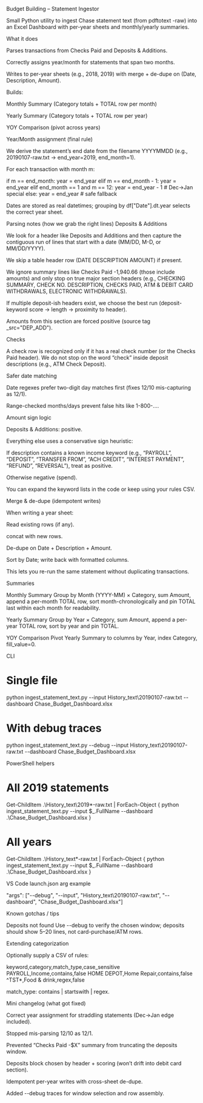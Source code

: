 Budget Building – Statement Ingestor

Small Python utility to ingest Chase statement text (from pdftotext -raw) into an Excel Dashboard with per-year sheets and monthly/yearly summaries.

What it does

Parses transactions from Checks Paid and Deposits & Additions.

Correctly assigns year/month for statements that span two months.

Writes to per-year sheets (e.g., 2018, 2019) with merge + de-dupe on (Date, Description, Amount).

Builds:

Monthly Summary (Category totals + TOTAL row per month)

Yearly Summary (Category totals + TOTAL row per year)

YOY Comparison (pivot across years)

Year/Month assignment (final rule)

We derive the statement’s end date from the filename YYYYMMDD (e.g., 20190107-raw.txt → end_year=2019, end_month=1).

For each transaction with month m:

if m == end_month:                    year = end_year
elif m == end_month - 1:              year = end_year
elif end_month == 1 and m == 12:      year = end_year - 1   # Dec→Jan special
else:                                 year = end_year       # safe fallback


Dates are stored as real datetimes; grouping by df["Date"].dt.year selects the correct year sheet.

Parsing notes (how we grab the right lines)
Deposits & Additions

We look for a header like Deposits and Additions and then capture the contiguous run of lines that start with a date (MM/DD, M-D, or MM/DD/YYYY).

We skip a table header row (DATE DESCRIPTION AMOUNT) if present.

We ignore summary lines like Checks Paid -1,940.66 (those include amounts) and only stop on true major section headers (e.g., CHECKING SUMMARY, CHECK NO. DESCRIPTION, CHECKS PAID, ATM & DEBIT CARD WITHDRAWALS, ELECTRONIC WITHDRAWALS).

If multiple deposit-ish headers exist, we choose the best run (deposit-keyword score → length → proximity to header).

Amounts from this section are forced positive (source tag _src="DEP_ADD").

Checks

A check row is recognized only if it has a real check number (or the Checks Paid header). We do not stop on the word “check” inside deposit descriptions (e.g., ATM Check Deposit).

Safer date matching

Date regexes prefer two-digit day matches first (fixes 12/10 mis-capturing as 12/1).

Range-checked months/days prevent false hits like 1-800-….

Amount sign logic

Deposits & Additions: positive.

Everything else uses a conservative sign heuristic:

If description contains a known income keyword (e.g., “PAYROLL”, “DEPOSIT”, “TRANSFER FROM”, “ACH CREDIT”, “INTEREST PAYMENT”, “REFUND”, “REVERSAL”), treat as positive.

Otherwise negative (spend).

You can expand the keyword lists in the code or keep using your rules CSV.

Merge & de-dupe (idempotent writes)

When writing a year sheet:

Read existing rows (if any).

concat with new rows.

De-dupe on Date + Description + Amount.

Sort by Date; write back with formatted columns.

This lets you re-run the same statement without duplicating transactions.

Summaries

Monthly Summary
Group by Month (YYYY-MM) × Category, sum Amount, append a per-month TOTAL row, sort month-chronologically and pin TOTAL last within each month for readability.

Yearly Summary
Group by Year × Category, sum Amount, append a per-year TOTAL row, sort by year and pin TOTAL.

YOY Comparison
Pivot Yearly Summary to columns by Year, index Category, fill_value=0.

CLI
# Single file
python ingest_statement_text.py --input History_text\20190107-raw.txt --dashboard Chase_Budget_Dashboard.xlsx

# With debug traces
python ingest_statement_text.py --debug --input History_text\20190107-raw.txt --dashboard Chase_Budget_Dashboard.xlsx


PowerShell helpers

# All 2019 statements
Get-ChildItem .\History_text\2019*-raw.txt | ForEach-Object {
  python ingest_statement_text.py --input $_.FullName --dashboard .\Chase_Budget_Dashboard.xlsx
}

# All years
Get-ChildItem .\History_text\*-raw.txt | ForEach-Object {
  python ingest_statement_text.py --input $_.FullName --dashboard .\Chase_Budget_Dashboard.xlsx
}


VS Code launch.json arg example

"args": ["--debug", "--input", "History_text\\20190107-raw.txt", "--dashboard", "Chase_Budget_Dashboard.xlsx"]

Known gotchas / tips


Deposits not found
Use --debug to verify the chosen window; deposits should show 5–20 lines, not card-purchase/ATM rows.

Extending categorization

Optionally supply a CSV of rules:

keyword,category,match_type,case_sensitive
PAYROLL,Income,contains,false
HOME DEPOT,Home Repair,contains,false
^TST\*,Food & drink,regex,false


match_type: contains | startswith | regex.

Mini changelog (what got fixed)

Correct year assignment for straddling statements (Dec→Jan edge included).

Stopped mis-parsing 12/10 as 12/1.

Prevented “Checks Paid -$X” summary from truncating the deposits window.

Deposits block chosen by header + scoring (won’t drift into debit card section).

Idempotent per-year writes with cross-sheet de-dupe.

Added --debug traces for window selection and row assembly.